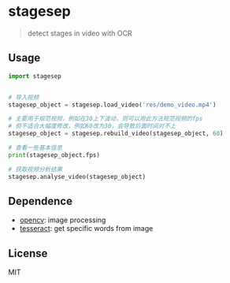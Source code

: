 # stagesep

> detect stages in video with OCR 

## Usage

```python
import stagesep


# 导入视频
stagesep_object = stagesep.load_video('res/demo_video.mp4')

# 主要用于规范视频，例如在30上下波动，则可以用此方法规范视频的fps
# 但不适合大幅度修改，例如60改为30，会导致后面时间对不上
stagesep_object = stagesep.rebuild_video(stagesep_object, 60)

# 查看一些基本信息
print(stagesep_object.fps)

# 获取视频分析结果
stagesep.analyse_video(stagesep_object)
```

## Dependence

- [opencv](https://opencv-python-tutroals.readthedocs.io/en/latest/py_tutorials/py_tutorials.html): image processing
- [tesseract](https://github.com/tesseract-ocr/tesseract/wiki/Downloads): get specific words from image

## License

MIT
